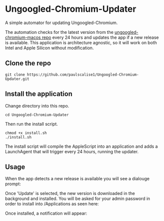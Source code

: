 # Ungoogled-Chromium-Updater

A simple automator for updating Ungoogled-Chromium.

The automation checks for the latest version from the [ungoogled-chromium-macos repo](https://github.com/ungoogled-software/ungoogled-chromium-macos) every 24 hours and updates the app if a new release is available.
This application is architecture agnostic, so it will work on both Intel and Apple Silicon without modification.

## Clone the repo
```
git clone https://github.com/paulscalise1/Ungoogled-Chromium-Updater.git
```

## Install the application
Change directory into this repo.
```
cd Ungoogled-Chromium-Updater
```
Then run the install script.
```
chmod +x install.sh
./install.sh
```
The install script will compile the AppleScript into an application and adds a LaunchAgent that will trigger every 24 hours, running the updater.

## Usage
When the app detects a new release is available you will see a dialouge prompt:
![]()

Once 'Update' is selected, the new version is downloaded in the background and installed. You will be asked for your admin password in order to install into /Applications as seen here:
![]()

Once installed, a notification will appear:
![]()
